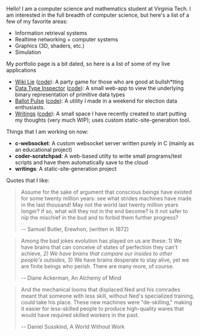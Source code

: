 Hello! I am a computer science and mathematics student at Virginia Tech. I am interested in the full breadth of computer science, but here's a list of a few of my favorite areas:

- Information retrieval systems
- Realtime networking + computer systems
- Graphics (3D, shaders, etc.)
- Simulation

My portfolio page is a bit dated, so here is a list of some of my live applications

- [Wiki Lie](http://wiki-lie.xyz/) ([code](https://github.com/lukedigiovanna/wiki-lie-3)): A party game for those who are good at bullsh*tting
- [Data Type Inspector](https://lukedigiovanna.github.io/data-type-inspector/#unsigned-integer) ([code](https://github.com/lukedigiovanna/data-type-inspector)): A small web-app to view the underlying binary representation of primitive data types
- [Ballot Pulse](https://lukedigiovanna.github.io/ballot-pulse/) ([code](https://github.com/lukedigiovanna/ballot-pulse)): A utility I made in a weekend for election data enthusiasts.
- [Writings](https://lukedigiovanna.github.io/writings/) ([code](https://github.com/lukedigiovanna/writings)): A small space I have recently created to start putting my thoughts (very much WIP); uses custom static-site-generation tool.

Things that I am working on now:

- **c-websocket**: A custom websocket server written purely in C (mainly as an educational project)
- **coder-scratchpad**: A web-based utilty to write small programs/test scripts and have them automatically save to the cloud
- **writings**: A static-site-generation project

Quotes that I like:

> Assume for the sake of argument that conscious beings have existed for some twenty million years: see what strides machines have made in the last thousand! May not the world last twenty million years longer? if so, what will they not in the end become? Is it not safer to nip the mischief in the bud and to forbid them further progress?
> 
> -- Samuel Butler, Erewhon, (written in 1872)

> Among the bad jokes evolution has played on us are these: 1) We have brains that can conceive of states of perfection they can't achieve, _2) We have brains that compare our insides to other people's outsides,_ 3) We have brains desperate to stay alive, yet we are finite beings who perish. There are many more, of course.
>
> -- Diane Ackerman, An Alchemy of Mind

> And the mechanical looms that displaced Ned and his comrades meant that someone with less skill, without Ned's specialized training, could take his place. These new machines were "de-skilling," making it easier for less-skilled people to produce high-quality wares that would have required skilled workers in the past.
>
> -- Daniel Susskind, A World Without Work
